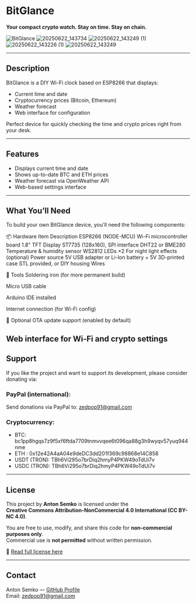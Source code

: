 # BitGlance
 
**Your compact crypto watch. Stay on time. Stay on chain.**

![BitGlance](https://github.com/user-attachments/assets/971d540d-2556-4678-a68d-225e982a9743)
![20250622_143734](https://github.com/user-attachments/assets/ae84d527-f508-4357-a036-14ff7ec83b03)
![20250622_143249 (1)](https://github.com/user-attachments/assets/17b0d1ee-23da-42bd-87d0-57ca64a4a6f2)
![20250622_143226 (1)](https://github.com/user-attachments/assets/cb4deac8-3d20-47f2-993d-b8a78574d548)
![20250622_143249](https://github.com/user-attachments/assets/b50f0b75-b0a0-4480-b0a2-d668475bac98)

---

## Description

BitGlance is a DIY Wi-Fi clock based on ESP8266 that displays:
- Current time and date
- Cryptocurrency prices (Bitcoin, Ethereum)
- Weather forecast
- Web interface for configuration

Perfect device for quickly checking the time and crypto prices right from your desk.

---

## Features

- Displays current time and date
- Shows up-to-date BTC and ETH prices
- Weather forecast via OpenWeather API
- Web-based settings interface

---

## What You’ll Need
To build your own BitGlance device, you'll need the following components:

📦 Hardware
Item	Description
ESP8266 (NODE-MCU)	Wi-Fi microcontroller board
1.8" TFT Display	ST7735 (128x160), SPI interface
DHT22 or BME280	Temperature & humidity sensor
WS2812 LEDs ×2	For night light effects (optional)
Power source	5V USB adapter or Li-Ion battery + 5V
3D-printed case	STL provided, or DIY housing
Wires

🧪 Tools
Soldering iron (for more permanent build)

Micro USB cable

Arduino IDE installed

Internet connection (for Wi-Fi config)

🧩 Optional
OTA update support (enabled by default)

Web interface for Wi-Fi and crypto settings
---

## Support

If you like the project and want to support its development, please consider donating via:

### PayPal (international):
Send donations via PayPal to: zedpop91@gmail.com

### Cryptocurrency:
- BTC: bc1pp8hgqs7z9f5xf6ftda7709tnmvvqee6t096qa88g3h9wyqv57yuq944nme
- ETH : 0x12e42A4aA04e9deDC3dd201f369c98868e14C858
- USDT (TRON): TBh6Vi295o7brDiq2hmyP4PKW49oTdUi7v
- USDC (TRON): TBh6Vi295o7brDiq2hmyP4PKW49oTdUi7v

---

## License

This project by **Anton Semko** is licensed under the  
**Creative Commons Attribution-NonCommercial 4.0 International (CC BY-NC 4.0)**.

You are free to use, modify, and share this code for **non-commercial purposes only**.  
Commercial use is **not permitted** without written permission.

🔗 [Read full license here](LICENSE.md)

---

## Contact

Anton Semko — [GitHub Profile](https://github.com/AntonSemko08)  
Email: zedpop91@gmail.com
